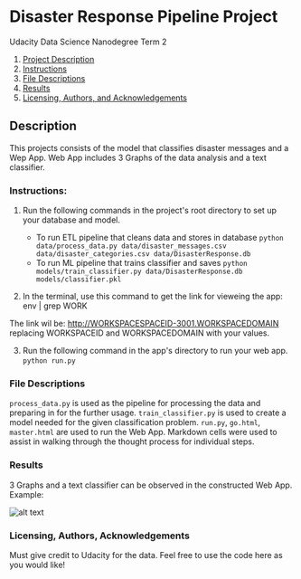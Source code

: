 # Disaster Response Pipeline Project

Udacity Data Science Nanodegree Term 2

1. [Project Description](#Description)
2. [Instructions](#Instructions)
3. [File Descriptions](#files)
4. [Results](#results)
5. [Licensing, Authors, and Acknowledgements](#licensing)

## Description <a name="Instructions"></a>

This projects consists of the model that classifies disaster messages and a Wep App.
Web App includes 3 Graphs of the data analysis and a text classifier.

### Instructions: <a name="Instructions"></a>
1. Run the following commands in the project's root directory to set up your database and model.

    - To run ETL pipeline that cleans data and stores in database
        `python data/process_data.py data/disaster_messages.csv data/disaster_categories.csv data/DisasterResponse.db`
    - To run ML pipeline that trains classifier and saves
        `python models/train_classifier.py data/DisasterResponse.db models/classifier.pkl`

2. In the terminal, use this command to get the link for vieweing the app:
env | grep WORK

The link wil be:
http://WORKSPACESPACEID-3001.WORKSPACEDOMAIN replacing WORKSPACEID and WORKSPACEDOMAIN with your values.

3. Run the following command in the app's directory to run your web app.
    `python run.py`



### File Descriptions <a name="files"></a>

```process_data.py``` is used as the pipeline for processing the data and preparing in for the further usage. 
```train_classifier.py``` is used to create a model needed for the given classification problem.
```run.py```, ```go.html```, `master.html` are used to run the Web App.
Markdown cells were used to assist in walking through the thought process for individual steps.  



### Results<a name="results"></a>

3 Graphs and a text classifier can be observed in the constructed Web App.
Example:


![alt text](https://raw.githubusercontent.com/IvanMatoshchuk/Disaster_Response_Pipeline_WebApp/master/WebApp.PNG)


### Licensing, Authors, Acknowledgements<a name="licensing"></a>

Must give credit to Udacity for the data. Feel free to use the code here as you would like! 

